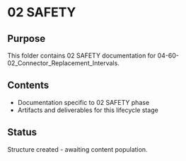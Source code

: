 # 02 SAFETY

## Purpose
This folder contains 02 SAFETY documentation for 04-60-02_Connector_Replacement_Intervals.

## Contents
- Documentation specific to 02 SAFETY phase
- Artifacts and deliverables for this lifecycle stage

## Status
Structure created - awaiting content population.
